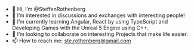 - 👋 Hi, I’m @SteffenRothenberg
- 👀 I’m interested in discussions and exchanges with interesting people!
- 🌱 I’m currently learning Angular, React by using TypeScript and Developing Games with the Unreal 5 Engine using C++.
- 💞️ I’m looking to collaborate on interesting Projects that make life easier.
- 📫 How to reach me: ste.rothenberg@gmail.com

<!---
SteffenRothenberg/SteffenRothenberg is a ✨ special ✨ repository because its `README.md` (this file) appears on your GitHub profile.
You can click the Preview link to take a look at your changes.
--->
